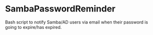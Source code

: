 # SambaPasswordReminder
Bash script to notify Samba/AD users via email when their password is going to expire/has expired.
